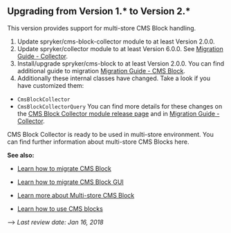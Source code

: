 ## Upgrading from Version 1.* to Version 2.*

This version provides support for multi-store CMS Block handling.

1. Update spryker/cms-block-collector module to at least Version 2.0.0.
2. Update spryker/collector module to at least Version 6.0.0. See [Migration Guide - Collector](https://documentation.spryker.com/v4/docs/mg-collector).
3. Install/upgrade spryker/cms-block to at least Version 2.0.0. You can find additional guide to migration [Migration Guide - CMS Block](https://documentation.spryker.com/v4/docs/mg-cms-block).
4. Additionally these internal classes have changed. Take a look if you have customized them:
* `CmsBlockCollector`
* `CmsBlockCollectorQuery`
You can find more details for these changes on the [CMS Block Collector module release page](https://github.com/spryker/cms-block-collector/releases) and in [Migration Guide - Collector](https://documentation.spryker.com/v4/docs/mg-collector).

CMS Block Collector is ready to be used in multi-store environment.
You can find further information about multi-store CMS Blocks here.

**See also:**

* [Learn how to migrate CMS Block](https://documentation.spryker.com/v4/docs/mg-cms-block)

* [Learn how to migrate CMS Block GUI](https://documentation.spryker.com/v4/docs/mg-cms-block-gui)

* [Learn more about Multi-store CMS Block](https://documentation.spryker.com/v4/docs/cms-block-multistore)

* [Learn how to use CMS blocks](https://documentation.spryker.com/v4/docs/blocks)

-->
_Last review date: Jan 16, 2018_ <!-- by Karoly Gerner -->